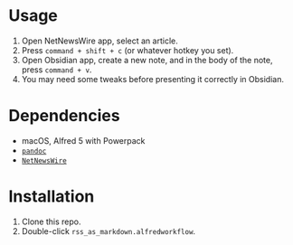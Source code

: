 # Usage

1. Open NetNewsWire app, select an article.
2. Press `command + shift + c` (or whatever hotkey you set).
3. Open Obsidian app, create a new note, and in the body of the note, press `command + v`.
4. You may need some tweaks before presenting it correctly in Obsidian.

# Dependencies

- macOS, Alfred 5 with Powerpack
- [`pandoc`](https://pandoc.org)
- [`NetNewsWire`](https://netnewswire.com)

# Installation

1. Clone this repo.
2. Double-click `rss_as_markdown.alfredworkflow`.
